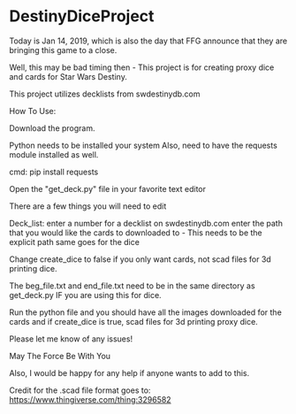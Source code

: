 # DestinyDiceProject

Today is Jan 14, 2019, which is also the day that FFG announce that they are bringing this game to a close. 

Well, this may be bad timing then - This project is for creating proxy dice and cards for Star Wars Destiny. 

This project utilizes decklists from swdestinydb.com

How To Use:

Download the program.

Python needs to be installed your system
Also, need to have the requests module installed as well.

cmd: pip install requests

Open the "get_deck.py" file in your favorite text editor

There are a few things you will need to edit

Deck_list: enter a number for a decklist on swdestinydb.com
enter the path that you would like the cards to downloaded to - This needs to be the explicit path
same goes for the dice

Change create_dice to false if you only want cards, not scad files for 3d printing dice.

The beg_file.txt and end_file.txt need to be in the same directory as get_deck.py IF you are using this for dice.

Run the python file and you should have all the images downloaded for the cards and if create_dice is true, scad files
for 3d printing proxy dice.


Please let me know of any issues!

May The Force Be With You

Also, I would be happy for any help if anyone wants to add to this.


Credit for the .scad file format goes to:
https://www.thingiverse.com/thing:3296582
